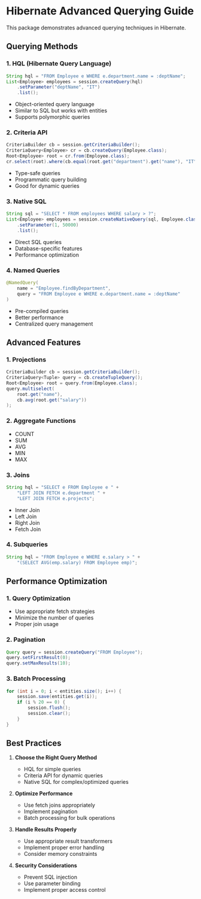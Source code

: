 # Hibernate Advanced Querying Guide

This package demonstrates advanced querying techniques in Hibernate.

## Querying Methods

### 1. HQL (Hibernate Query Language)

```java
String hql = "FROM Employee e WHERE e.department.name = :deptName";
List<Employee> employees = session.createQuery(hql)
    .setParameter("deptName", "IT")
    .list();
```

- Object-oriented query language
- Similar to SQL but works with entities
- Supports polymorphic queries

### 2. Criteria API

```java
CriteriaBuilder cb = session.getCriteriaBuilder();
CriteriaQuery<Employee> cr = cb.createQuery(Employee.class);
Root<Employee> root = cr.from(Employee.class);
cr.select(root).where(cb.equal(root.get("department").get("name"), "IT"));
```

- Type-safe queries
- Programmatic query building
- Good for dynamic queries

### 3. Native SQL

```java
String sql = "SELECT * FROM employees WHERE salary > ?";
List<Employee> employees = session.createNativeQuery(sql, Employee.class)
    .setParameter(1, 50000)
    .list();
```

- Direct SQL queries
- Database-specific features
- Performance optimization

### 4. Named Queries

```java
@NamedQuery(
    name = "Employee.findByDepartment",
    query = "FROM Employee e WHERE e.department.name = :deptName"
)
```

- Pre-compiled queries
- Better performance
- Centralized query management

## Advanced Features

### 1. Projections

```java
CriteriaBuilder cb = session.getCriteriaBuilder();
CriteriaQuery<Tuple> query = cb.createTupleQuery();
Root<Employee> root = query.from(Employee.class);
query.multiselect(
    root.get("name"),
    cb.avg(root.get("salary"))
);
```

### 2. Aggregate Functions

- COUNT
- SUM
- AVG
- MIN
- MAX

### 3. Joins

```java
String hql = "SELECT e FROM Employee e " +
    "LEFT JOIN FETCH e.department " +
    "LEFT JOIN FETCH e.projects";
```

- Inner Join
- Left Join
- Right Join
- Fetch Join

### 4. Subqueries

```java
String hql = "FROM Employee e WHERE e.salary > " +
    "(SELECT AVG(emp.salary) FROM Employee emp)";
```

## Performance Optimization

### 1. Query Optimization

- Use appropriate fetch strategies
- Minimize the number of queries
- Proper join usage

### 2. Pagination

```java
Query query = session.createQuery("FROM Employee");
query.setFirstResult(0);
query.setMaxResults(10);
```

### 3. Batch Processing

```java
for (int i = 0; i < entities.size(); i++) {
    session.save(entities.get(i));
    if (i % 20 == 0) {
        session.flush();
        session.clear();
    }
}
```

## Best Practices

1. **Choose the Right Query Method**
    - HQL for simple queries
    - Criteria API for dynamic queries
    - Native SQL for complex/optimized queries

2. **Optimize Performance**
    - Use fetch joins appropriately
    - Implement pagination
    - Batch processing for bulk operations

3. **Handle Results Properly**
    - Use appropriate result transformers
    - Implement proper error handling
    - Consider memory constraints

4. **Security Considerations**
    - Prevent SQL injection
    - Use parameter binding
    - Implement proper access control
